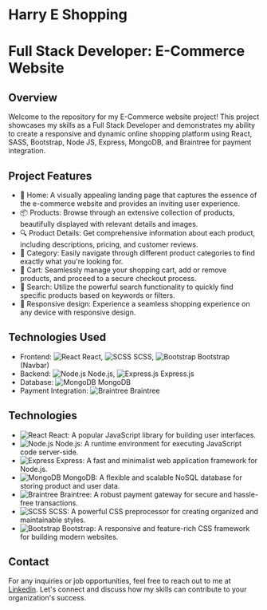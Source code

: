 # Harry E Shopping

# Full Stack Developer: E-Commerce Website

## Overview

Welcome to the repository for my E-Commerce website project! This project showcases my skills as a Full Stack Developer and demonstrates my ability to create a responsive and dynamic online shopping platform using React,
SASS, Bootstrap, Node JS, Express, MongoDB, and Braintree for payment integration.

## Project Features
- :house_with_garden: Home: A visually appealing landing page that captures the essence of the e-commerce website and provides an inviting user experience.
- :package: Products: Browse through an extensive collection of products, beautifully displayed with relevant details and images.
- :mag: Product Details: Get comprehensive information about each product, including descriptions, pricing, and customer reviews.
- :bookmark_tabs: Category: Easily navigate through different product categories to find exactly what you're looking for.
- :shopping_cart: Cart: Seamlessly manage your shopping cart, add or remove products, and proceed to a secure checkout process.
- :mag_right: Search: Utilize the powerful search functionality to quickly find specific products based on keywords or filters.
- :iphone: Responsive design: Experience a seamless shopping experience on any device with responsive design.

## Technologies Used
- Frontend: ![React]("./redme/react.png") React, ![SCSS]("./redme/scss.png") SCSS, ![Bootstrap]("./redme/bootstrap.png") Bootstrap (Navbar)
- Backend: ![Node.js]("./redme/node.png") Node.js, ![Express.js]("./redme/express.png") Express.js
- Database: ![MongoDB]("./redme/mongodb.png") MongoDB
- Payment Integration: ![Braintree]("./redme/braintree.png") Braintree

## Technologies
- ![React]("./redme/react.png") React: A popular JavaScript library for building user interfaces.
- ![Node.js]("./redme/node.png") Node.js: A runtime environment for executing JavaScript code server-side.
- ![Express]("./redme/express.png) Express: A fast and minimalist web application framework for Node.js.
- ![MongoDB]("./redme/mongodb.png") MongoDB: A flexible and scalable NoSQL database for storing product and user data.
- ![Braintree]("./redme/braintree.png") Braintree: A robust payment gateway for secure and hassle-free transactions.
- ![SCSS]("./redme/scss.png") SCSS: A powerful CSS preprocessor for creating organized and maintainable styles.
- ![Bootstrap]("./redme/bootstrap.png") Bootstrap: A responsive and feature-rich CSS framework for building modern websites.


## Contact

For any inquiries or job opportunities, feel free to reach out to me at [Linkedin](https://www.linkedin.com/in/hariomtomar). Let's connect and discuss how my skills can contribute to your organization's success.


<!-- ## Why Hire Me?
- Full Stack Expertise: I possess a strong command over both frontend and backend development, enabling me to create seamless and efficient web applications.
- Attention to Detail: I have meticulously designed and developed this project, ensuring an intuitive user interface and smooth user experience.
- Responsive Design: The website is fully responsive, adapting flawlessly to various devices, including desktops, tablets, and mobile phones.
- Clean Code: I follow best practices and write clean, modular, and well-documented code, making the project maintainable and scalable.
- Passion for Problem-Solving: I thrive on challenging tasks and enjoy finding innovative solutions to complex problems.
- Collaborative Nature: I am a team player and work effectively in both independent and collaborative environments. -->

<!-- 
## Contact

For any inquiries or job opportunities, feel free to reach out to me at [Linkedin](https://www.linkedin.com/in/hariomtomar). Let's connect and discuss how my skills can contribute to your organization's success. -->
